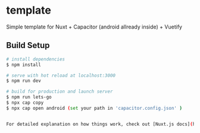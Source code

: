 # template

Simple template for Nuxt + Capacitor (android allready inside) + Vuetify

## Build Setup

``` bash
# install dependencies
$ npm install

# serve with hot reload at localhost:3000
$ npm run dev

# build for production and launch server
$ npm run lets-go
$ npx cap copy
$ npx cap open android (set your path in 'capacitor.config.json' ) 


For detailed explanation on how things work, check out [Nuxt.js docs](https://nuxtjs.org).

